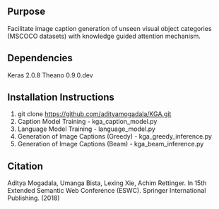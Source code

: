 ## Purpose 

Facilitate image caption generation of unseen visual object categories (MSCOCO datasets) with knowledge guided attention mechanism.

## Dependencies

Keras 2.0.8
Theano 0.9.0.dev


## Installation Instructions

1. git clone https://github.com/adityamogadala/KGA.git
2. Caption Model Training - kga\_caption\_model.py
3. Language Model Training - language\_model.py 
4. Generation of Image Captions (Greedy) - kga\_greedy\_inference.py
5. Generation of Image Captions (Beam) - kga\_beam\_inference.py


## Citation

Aditya Mogadala, Umanga Bista, Lexing Xie, Achim Rettinger. In 15th Extended Semantic Web Conference (ESWC). Springer International Publishing. (2018)
